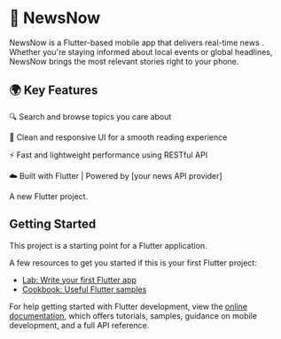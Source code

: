 # 📰 NewsNow 
NewsNow is a Flutter-based mobile app that delivers real-time news . Whether you're staying informed about local events or global headlines, NewsNow brings the most relevant stories right to your phone.

<h2>🌍 Key Features</h2>

🔍 Search and browse topics you care about

📰 Clean and responsive UI for a smooth reading experience

⚡ Fast and lightweight performance using RESTful API

☁️ Built with Flutter | Powered by [your news API provider]

A new Flutter project.

## Getting Started

This project is a starting point for a Flutter application.

A few resources to get you started if this is your first Flutter project:

- [Lab: Write your first Flutter app](https://docs.flutter.dev/get-started/codelab)
- [Cookbook: Useful Flutter samples](https://docs.flutter.dev/cookbook)

For help getting started with Flutter development, view the
[online documentation](https://docs.flutter.dev/), which offers tutorials,
samples, guidance on mobile development, and a full API reference.
